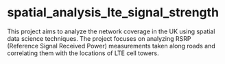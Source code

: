 # spatial_analysis_lte_signal_strength
This project aims to analyze the network coverage in the UK using spatial data science techniques. The project focuses on analyzing RSRP (Reference Signal Received Power) measurements taken along roads and correlating them with the locations of LTE cell towers.
